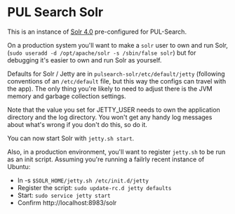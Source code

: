 PUL Search Solr
===============
This is an instance of [Solr 4.0][solr] pre-configured for PUL-Search. 

On a production system you'll want to make a `solr` user to own and run Solr, (`sudo useradd -d /opt/apache/solr -s /sbin/false solr`) but for debugging it's easier to own and run Solr as yourself.

Defaults for Solr / Jetty are in `pulsearch-solr/etc/default/jetty` (following conventions of an `/etc/default` file, but this way the configs can travel with the app). The only thing you're likely to need to adjust there is the JVM memory and garbage collection settings.

Note that the value you set for JETTY_USER needs to own the application directory and the log directory. You won't get any handy log messages about what's wrong if you don't do this, so do it.

You can now start Solr with `jetty.sh start`.

Also, in a production environment, you'll want to register `jetty.sh` to be run as an init script. Assuming you're running a failrly recent instance of Ubuntu:
 * ln -s `$SOLR_HOME/jetty.sh /etc/init.d/jetty`
 * Register the script: `sudo update-rc.d jetty defaults`
 * Start: `sudo service jetty start`
 * Confirm http://localhost:8983/solr

 [solr]: <http://lucene.apache.org/solr> "Solr"